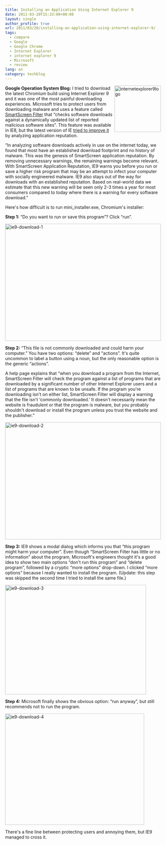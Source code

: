 ```yaml
---
title: Installing an Application Using Internet Explorer 9
date: 2011-03-20T15:33:00+00:00
layout: single
author_profile: true
url: 2011/03/20/installing-an-application-using-internet-explorer-9/
tags:
  - compare
  - Google
  - Google Chrome
  - Internet Explorer
  - internet explorer 9
  - Microsoft
  - review
lang: en
category: techblog
---
```

**Google Operation System Blog:** [<img title="internetexplorer9logo" border="0" alt="internetexplorer9logo" align="right" src="http://lh5.ggpht.com/_vaUVXcmC3OI/TYYXCXRVEJI/AAAAAAAADwI/xdgHWWEuq0Q/internetexplorer9logo_thumb%5B3%5D.png?imgmax=800" width="150" height="150" />](http://lh5.ggpht.com/_vaUVXcmC3OI/TYYXAcip9FI/AAAAAAAADwE/mURv95KDv3I/s1600-h/internetexplorer9logo%5B5%5D.png)I tried to download the latest Chromium build using Internet Explorer 9 and it was one of the most painful downloading experiences. Microsoft tries to protect users from downloading malware and uses a feature called [SmartScreen Filter](http://www.microsoft.com/security/online-privacy/smartscreen.aspx) that “checks software downloads against a dynamically updated list of reported malicious software sites”. This feature was available in IE8, but the latest version of IE [tried to improve it](http://blogs.msdn.com/b/ie/archive/2010/10/13/stranger-danger-introducing-smartscreen-application-reputation.aspx) by analyzing application reputation.

“In analyzing software downloads actively in use on the internet today, we found that most have an established download footprint and no history of malware. This was the genesis of SmartScreen application reputation. By removing unnecessary warnings, the remaining warnings become relevant. With SmartScreen Application Reputation, IE9 warns you before you run or save a higher risk program that may be an attempt to infect your computer with socially engineered malware. IE9 also stays out of the way for downloads with an established reputation. Based on real-world data we estimate that this new warning will be seen only 2-3 times a year for most consumers compared to today where there is a warning for every software download.”

Here's how difficult is to run mini_installer.exe, Chromium's installer:

**Step 1:** “Do you want to run or save this program”? Click “run”.

[<img title="ie9-download-1" border="0" alt="ie9-download-1" src="http://lh6.ggpht.com/_vaUVXcmC3OI/TYYXFXeqeAI/AAAAAAAADwQ/4cCKyFxzSUc/ie9-download-1_thumb%5B1%5D.png?imgmax=800" width="504" height="379" />](http://lh5.ggpht.com/_vaUVXcmC3OI/TYYXD83LhBI/AAAAAAAADwM/4jga2vpPTTQ/s1600-h/ie9-download-1%5B3%5D.png)

**Step 2:** “This file is not commonly downloaded and could harm your computer.” You have two options: “delete” and “actions”. It's quite uncommon to label a button using a noun, but the only reasonable option is the generic “actions”.

A help page explains that “when you download a program from the Internet, SmartScreen Filter will check the program against a list of programs that are downloaded by a significant number of other Internet Explorer users and a list of programs that are known to be unsafe. If the program you're downloading isn't on either list, SmartScreen Filter will display a warning that the file isn't &#8216;commonly downloaded.' It doesn't necessarily mean the website is fraudulent or that the program is malware, but you probably shouldn't download or install the program unless you trust the website and the publisher.”

[<img title="ie9-download-2" border="0" alt="ie9-download-2" src="http://lh4.ggpht.com/_vaUVXcmC3OI/TYYXJ1T6BeI/AAAAAAAADwY/kPrS3PLq1ds/ie9-download-2_thumb%5B1%5D.png?imgmax=800" width="504" height="379" />](http://lh6.ggpht.com/_vaUVXcmC3OI/TYYXGx_I3HI/AAAAAAAADwU/sr1QwBCKPxU/s1600-h/ie9-download-2%5B3%5D.png)

**Step 3:** IE9 shows a modal dialog which informs you that “this program might harm your computer”. Even though “SmartScreen Filter has little or no information” about the program, Microsoft's engineers thought it's a good idea to show two main options “don't run this program” and “delete program”, followed by a cryptic “more options” drop-down. I clicked “more options” because I really wanted to install the program. (Update: this step was skipped the second time I tried to install the same file.)

[<img title="ie9-download-3" border="0" alt="ie9-download-3" src="http://lh4.ggpht.com/_vaUVXcmC3OI/TYYXPG-JCHI/AAAAAAAADwg/00BDedZ09nw/ie9-download-3_thumb%5B1%5D.png?imgmax=800" width="456" height="354" />](http://lh5.ggpht.com/_vaUVXcmC3OI/TYYXMqnANcI/AAAAAAAADwc/c5-pdamNboc/s1600-h/ie9-download-3%5B3%5D.png)

**Step 4:** Microsoft finally shows the obvious option: “run anyway”, but still recommends not to run the program.

[<img title="ie9-download-4" border="0" alt="ie9-download-4" src="http://lh6.ggpht.com/_vaUVXcmC3OI/TYYXSYaW0ZI/AAAAAAAADwo/DMUySA3skn0/ie9-download-4_thumb%5B1%5D.png?imgmax=800" width="450" height="360" />](http://lh5.ggpht.com/_vaUVXcmC3OI/TYYXQ4IjgBI/AAAAAAAADwk/4aPBkDjBUhQ/s1600-h/ie9-download-4%5B3%5D.png)

There's a fine line between protecting users and annoying them, but IE9 managed to cross it.